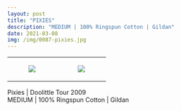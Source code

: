 ```yaml
---
layout: post
title: "PIXIES"
description: "MEDIUM | 100% Ringspun Cotton | Gildan"
date: 2021-03-08
img: /img/0087-pixies.jpg
---
```




<table style="width:100%;"><tr><td style="vertical-align:top;">
      <figure class="tmblr-full" data-orig-height="2048" data-orig-width="1365" data-orig-src="https://concertshirts.netlify.app/shirts/0087/0087-01.jpg"><img src="https://64.media.tumblr.com/9796d667ae09065271e02607446bc451/1a1952bd5c6abbc6-9f/s540x810/7eb5af47ad16d9365e06fbb4ab100cc8594dad63.jpg" data-orig-height="2048" data-orig-width="1365" data-orig-src="https://concertshirts.netlify.app/shirts/0087/0087-01.jpg"/></figure></td>
    <td style="vertical-align:top;">
      <figure class="tmblr-full" data-orig-height="2048" data-orig-width="1365" data-orig-src="https://concertshirts.netlify.app/shirts/0087/0087-02.jpg"><img src="https://64.media.tumblr.com/d581766f9ab7d09218a397cadedafc01/1a1952bd5c6abbc6-bd/s540x810/4f11282d08db13d68e29c1b973923510469e736e.jpg" data-orig-height="2048" data-orig-width="1365" data-orig-src="https://concertshirts.netlify.app/shirts/0087/0087-02.jpg"/></figure></td>
  </tr></table><p>
  Pixies | Doolittle Tour 2009<br/>MEDIUM | 100% Ringspun Cotton | Gildan
</p>
